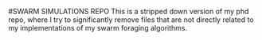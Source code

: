 #SWARM SIMULATIONS REPO
This is a stripped down version of my phd repo, where I try to significantly remove files that are not directly related to my implementations of my swarm foraging algorithms.